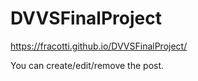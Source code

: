 # DVVSFinalProject
https://fracotti.github.io/DVVSFinalProject/

You can create/edit/remove the post.
